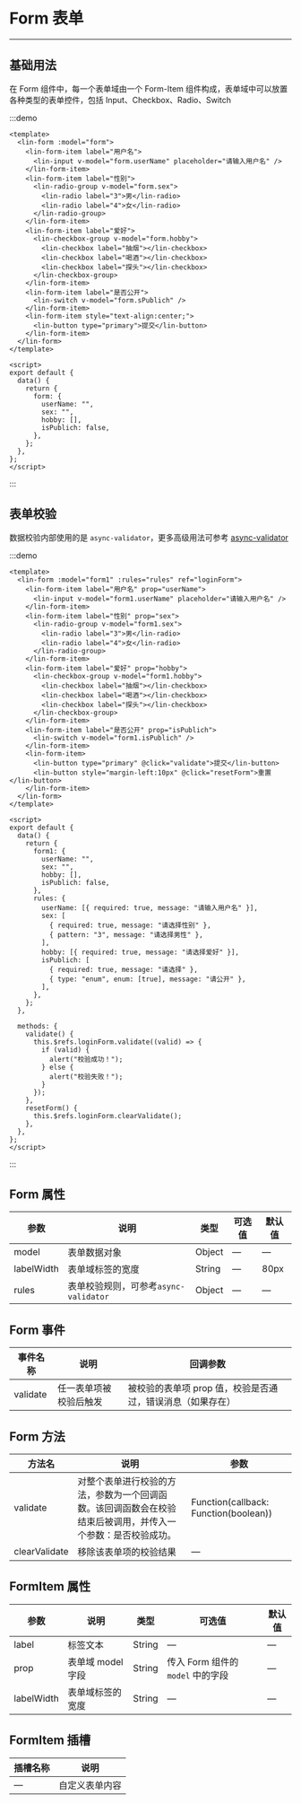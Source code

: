 # Form 表单

---

## 基础用法

在 Form 组件中，每一个表单域由一个 Form-Item 组件构成，表单域中可以放置各种类型的表单控件，包括 Input、Checkbox、Radio、Switch

:::demo

```vue
<template>
  <lin-form :model="form">
    <lin-form-item label="用户名">
      <lin-input v-model="form.userName" placeholder="请输入用户名" />
    </lin-form-item>
    <lin-form-item label="性别">
      <lin-radio-group v-model="form.sex">
        <lin-radio label="3">男</lin-radio>
        <lin-radio label="4">女</lin-radio>
      </lin-radio-group>
    </lin-form-item>
    <lin-form-item label="爱好">
      <lin-checkbox-group v-model="form.hobby">
        <lin-checkbox label="抽烟"></lin-checkbox>
        <lin-checkbox label="喝酒"></lin-checkbox>
        <lin-checkbox label="探头"></lin-checkbox>
      </lin-checkbox-group>
    </lin-form-item>
    <lin-form-item label="是否公开">
      <lin-switch v-model="form.sPublich" />
    </lin-form-item>
    <lin-form-item style="text-align:center;">
      <lin-button type="primary">提交</lin-button>
    </lin-form-item>
  </lin-form>
</template>

<script>
export default {
  data() {
    return {
      form: {
        userName: "",
        sex: "",
        hobby: [],
        isPublich: false,
      },
    };
  },
};
</script>
```

:::

## 表单校验

数据校验内部使用的是 `async-validator`，更多高级用法可参考 [async-validator](https://github.com/yiminghe/async-validator)

:::demo

```vue
<template>
  <lin-form :model="form1" :rules="rules" ref="loginForm">
    <lin-form-item label="用户名" prop="userName">
      <lin-input v-model="form1.userName" placeholder="请输入用户名" />
    </lin-form-item>
    <lin-form-item label="性别" prop="sex">
      <lin-radio-group v-model="form1.sex">
        <lin-radio label="3">男</lin-radio>
        <lin-radio label="4">女</lin-radio>
      </lin-radio-group>
    </lin-form-item>
    <lin-form-item label="爱好" prop="hobby">
      <lin-checkbox-group v-model="form1.hobby">
        <lin-checkbox label="抽烟"></lin-checkbox>
        <lin-checkbox label="喝酒"></lin-checkbox>
        <lin-checkbox label="探头"></lin-checkbox>
      </lin-checkbox-group>
    </lin-form-item>
    <lin-form-item label="是否公开" prop="isPublich">
      <lin-switch v-model="form1.isPublich" />
    </lin-form-item>
    <lin-form-item>
      <lin-button type="primary" @click="validate">提交</lin-button>
      <lin-button style="margin-left:10px" @click="resetForm">重置</lin-button>
    </lin-form-item>
  </lin-form>
</template>

<script>
export default {
  data() {
    return {
      form1: {
        userName: "",
        sex: "",
        hobby: [],
        isPublich: false,
      },
      rules: {
        userName: [{ required: true, message: "请输入用户名" }],
        sex: [
          { required: true, message: "请选择性别" },
          { pattern: "3", message: "请选择男性" },
        ],
        hobby: [{ required: true, message: "请选择爱好" }],
        isPublich: [
          { required: true, message: "请选择" },
          { type: "enum", enum: [true], message: "请公开" },
        ],
      },
    };
  },

  methods: {
    validate() {
      this.$refs.loginForm.validate((valid) => {
        if (valid) {
          alert("校验成功！");
        } else {
          alert("校验失败！");
        }
      });
    },
    resetForm() {
      this.$refs.loginForm.clearValidate();
    },
  },
};
</script>
```

:::

## Form 属性

| 参数       | 说明                                  | 类型   | 可选值 | 默认值 |
| ---------- | ------------------------------------- | ------ | ------ | ------ |
| model      | 表单数据对象                          | Object | —      | —      |
| labelWidth | 表单域标签的宽度                      | String | —      | 80px   |
| rules      | 表单校验规则，可参考`async-validator` | Object | —      | —      |

## Form 事件

| 事件名称 | 说明                   | 回调参数                                                   |
| -------- | ---------------------- | ---------------------------------------------------------- |
| validate | 任一表单项被校验后触发 | 被校验的表单项 prop 值，校验是否通过，错误消息（如果存在） |

## Form 方法

| 方法名        | 说明                                                                                                         | 参数                                  |
| ------------- | ------------------------------------------------------------------------------------------------------------ | ------------------------------------- |
| validate      | 对整个表单进行校验的方法，参数为一个回调函数。该回调函数会在校验结束后被调用，并传入一个参数：是否校验成功。 | Function(callback: Function(boolean)) |
| clearValidate | 移除该表单项的校验结果                                                                                       | —                                     |

## FormItem 属性

| 参数       | 说明              | 类型   | 可选值                            | 默认值 |
| ---------- | ----------------- | ------ | --------------------------------- | ------ |
| label      | 标签文本          | String | —                                 | —      |
| prop       | 表单域 model 字段 | String | 传入 Form 组件的 `model` 中的字段 | —      |
| labelWidth | 表单域标签的宽度  | String | —                                 | —      |

## FormItem 插槽

| 插槽名称 | 说明           |
| -------- | -------------- |
| —        | 自定义表单内容 |
